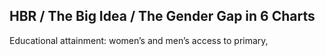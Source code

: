## HBR / The Big Idea / The Gender Gap in 6 Charts

Educational attainment: women’s and men’s access to primary,
